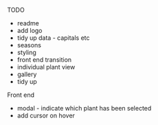 TODO

- readme
- add logo
- tidy up data - capitals etc
- seasons
- styling
- front end transition
- individual plant view
- gallery
- tidy up

Front end
- modal - indicate which plant has been selected
- add cursor on hover
